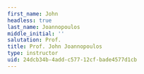```yaml
---
first_name: John
headless: true
last_name: Joannopoulos
middle_initial: ''
salutation: Prof.
title: Prof. John Joannopoulos
type: instructor
uid: 24dcb34b-4add-c577-12cf-bade4577d1cb
---
```

